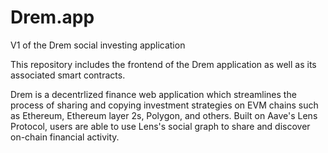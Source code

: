 # Drem.app
V1 of the Drem social investing application

This repository includes the frontend of the Drem application as well as its associated smart contracts.

Drem is a decentrlized finance web application which streamlines the process of sharing and copying investment strategies on EVM chains such as Ethereum, Ethereum layer 2s, Polygon, and others. Built on Aave's Lens Protocol, users are able to use Lens's social graph to share and discover on-chain financial activity.
